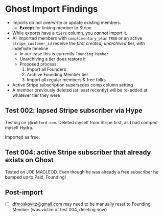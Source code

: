 # Ghost Import Findings

- Imports do not overwrite or update existing members.
	- **Except** for linking member to Stripe
- While exports have a `tiers` column, you _cannot_ import it.
- All imported members with `complimentary_plan` `TRUE` or an active `stripe_customer_id` receive the _first created, unarchived_ tier, with indefinite timeline
	- In our case this is currently `Founding Member`
	- Unarchiving a tier does restore it
	- Proposed process:
		1. Import all Founders
		2. Archive Founding Member tier
		3. Import all regular members & free folks
- Active Stripe subscription supersedes comp column setting
- A member previously deleted (at least recently) will be re-added at whatever tier they were

## Test 002: lapsed Stripe subscriber via Hype

Testing on `j@cobford.com`. Deleted myself from Stripe first, as I had comped myself Hydra.

Imported as free.

## Test 004: active Stripe subscriber that already exists on Ghost

Tested on JOE MACLEOD. Even though he was already a free subscriber he bumped up to Paid, Founding!

## Post-import

- [ ] dfmoskovitz@gmail.com may need to be manually reset to Founding Member (was victim of test 004, deleting now)
